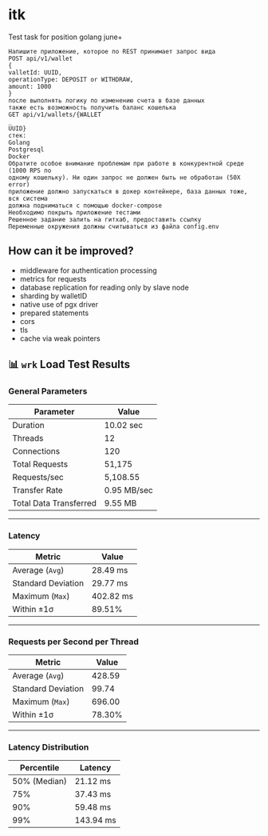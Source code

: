 # itk

Test task for position golang june+

```
Напишите приложение, которое по REST принимает запрос вида
POST api/v1/wallet
{
valletId: UUID,
operationType: DEPOSIT or WITHDRAW,
amount: 1000
}
после выполнять логику по изменению счета в базе данных
также есть возможность получить баланс кошелька
GET api/v1/wallets/{WALLET
_
UUID}
стек:
Golang
Postgresql
Docker
Обратите особое внимание проблемам при работе в конкурентной среде (1000 RPS по
одному кошельку). Ни один запрос не должен быть не обработан (50Х error)
приложение должно запускаться в докер контейнере, база данных тоже, вся система
должна подниматься с помощью docker-compose
Необходимо покрыть приложение тестами
Решенное задание залить на гитхаб, предоставить ссылку
Переменные окружения должны считываться из файла config.env
```

## How can it be improved?

- middleware for authentication processing
- metrics for requests
- database replication for reading only by slave node
- sharding by walletID
- native use of pgx driver
- prepared statements
- cors
- tls
- cache via weak pointers

## 📊 `wrk` Load Test Results

### General Parameters

| Parameter             | Value               |
|------------------------|---------------------|
| Duration              | 10.02 sec           |
| Threads               | 12                  |
| Connections           | 120                 |
| Total Requests        | 51,175              |
| Requests/sec          | 5,108.55            |
| Transfer Rate         | 0.95 MB/sec         |
| Total Data Transferred| 9.55 MB             |

---

### Latency

| Metric                 | Value       |
|------------------------|-------------|
| Average (`Avg`)        | 28.49 ms    |
| Standard Deviation     | 29.77 ms    |
| Maximum (`Max`)        | 402.82 ms   |
| Within ±1σ             | 89.51%      |

---

### Requests per Second per Thread

| Metric                 | Value       |
|------------------------|-------------|
| Average (`Avg`)        | 428.59      |
| Standard Deviation     | 99.74       |
| Maximum (`Max`)        | 696.00      |
| Within ±1σ             | 78.30%      |

---

### Latency Distribution

| Percentile | Latency     |
|------------|-------------|
| 50% (Median) | 21.12 ms   |
| 75%          | 37.43 ms   |
| 90%          | 59.48 ms   |
| 99%          | 143.94 ms  |
